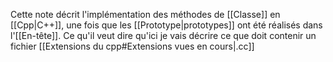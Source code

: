 Cette note décrit l'implémentation des méthodes de [[Classe]] en [[Cpp|C++]], une fois que les [[Prototype|prototypes]] ont été réalisés dans l'[[En-tête]].
Ce qu'il veut dire qu'ici je vais décrire ce que doit contenir un fichier [[Extensions du cpp#Extensions vues en cours|.cc]]

